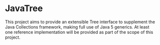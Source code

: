 JavaTree
========

This project aims to provide an extensible Tree interface to supplement the Java Collections framework, making full use of Java 5 generics. At least one reference implementation will be provided as part of the scope of this project.